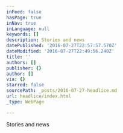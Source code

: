 ```yaml
---
inFeed: false
hasPage: true
inNav: true
inLanguage: null
keywords: []
description: Stories and news
datePublished: '2016-07-27T22:57:57.570Z'
dateModified: '2016-07-27T22:49:56.240Z'
title: ''
authors: []
publisher: {}
author: []
via: {}
starred: false
sourcePath: _posts/2016-07-27-headlice.md
url: headlice/index.html
_type: WebPage

---
```

Stories and news